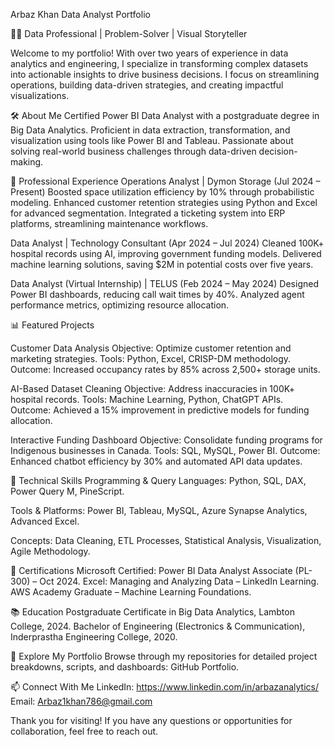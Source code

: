 Arbaz Khan
Data Analyst Portfolio

👨‍💻 Data Professional | Problem-Solver | Visual Storyteller

Welcome to my portfolio! With over two years of experience in data analytics and engineering, I specialize in transforming complex datasets into actionable insights to drive business decisions. I focus on streamlining operations, building data-driven strategies, and creating impactful visualizations.

🛠️ About Me
Certified Power BI Data Analyst with a postgraduate degree in Big Data Analytics.
Proficient in data extraction, transformation, and visualization using tools like Power BI and Tableau.
Passionate about solving real-world business challenges through data-driven decision-making.

💼 Professional Experience
Operations Analyst | Dymon Storage (Jul 2024 – Present)
Boosted space utilization efficiency by 10% through probabilistic modeling.
Enhanced customer retention strategies using Python and Excel for advanced segmentation.
Integrated a ticketing system into ERP platforms, streamlining maintenance workflows.

Data Analyst | Technology Consultant (Apr 2024 – Jul 2024)
Cleaned 100K+ hospital records using AI, improving government funding models.
Delivered machine learning solutions, saving $2M in potential costs over five years.

Data Analyst (Virtual Internship) | TELUS (Feb 2024 – May 2024)
Designed Power BI dashboards, reducing call wait times by 40%.
Analyzed agent performance metrics, optimizing resource allocation.

📊 Featured Projects

Customer Data Analysis
Objective: Optimize customer retention and marketing strategies.
Tools: Python, Excel, CRISP-DM methodology.
Outcome: Increased occupancy rates by 85% across 2,500+ storage units.

AI-Based Dataset Cleaning
Objective: Address inaccuracies in 100K+ hospital records.
Tools: Machine Learning, Python, ChatGPT APIs.
Outcome: Achieved a 15% improvement in predictive models for funding allocation.

Interactive Funding Dashboard
Objective: Consolidate funding programs for Indigenous businesses in Canada.
Tools: SQL, MySQL, Power BI.
Outcome: Enhanced chatbot efficiency by 30% and automated API data updates.

🧰 Technical Skills
Programming & Query Languages: Python, SQL, DAX, Power Query M, PineScript.

Tools & Platforms: Power BI, Tableau, MySQL, Azure Synapse Analytics, Advanced Excel.

Concepts: Data Cleaning, ETL Processes, Statistical Analysis, Visualization, Agile Methodology.

📜 Certifications
Microsoft Certified: Power BI Data Analyst Associate (PL-300) – Oct 2024.
Excel: Managing and Analyzing Data – LinkedIn Learning.
AWS Academy Graduate – Machine Learning Foundations.

📚 Education
Postgraduate Certificate in Big Data Analytics, Lambton College, 2024.
Bachelor of Engineering (Electronics & Communication), Inderprastha Engineering College, 2020.

🚀 Explore My Portfolio
Browse through my repositories for detailed project breakdowns, scripts, and dashboards: GitHub Portfolio.

📫 Connect With Me
LinkedIn: https://www.linkedin.com/in/arbazanalytics/
Email: Arbaz1khan786@gmail.com

Thank you for visiting! If you have any questions or opportunities for collaboration, feel free to reach out.
